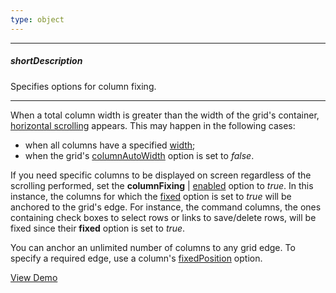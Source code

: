 ```yaml
---
type: object
---
```

---
##### shortDescription
Specifies options for column fixing.

---
When a total column width is greater than the width of the grid's container, [horizontal scrolling](/concepts/10%20UI%20Widgets/70%20Data%20Grid/015%20Data%20Navigation/30%20Scrolling/030%20Horizontal%20Scrolling.md '/Documentation/Guide/UI_Widgets/Data_Grid/Data_Navigation/#Scrolling/Horizontal_Scrolling') appears. This may happen in the following cases:

- when all columns have a specified [width](/api-reference/10%20UI%20Widgets/dxDataGrid/1%20Configuration/columns/width.md '/Documentation/ApiReference/UI_Widgets/dxDataGrid/Configuration/columns/#width');
- when the grid's [columnAutoWidth](/api-reference/10%20UI%20Widgets/dxDataGrid/1%20Configuration/columnAutoWidth.md '/Documentation/ApiReference/UI_Widgets/dxDataGrid/Configuration/#columnAutoWidth') option is set to *false*.

If you need specific columns to be displayed on screen regardless of the scrolling performed, set the **columnFixing** | [enabled](/api-reference/10%20UI%20Widgets/dxDataGrid/1%20Configuration/columnFixing/enabled.md '/Documentation/ApiReference/UI_Widgets/dxDataGrid/Configuration/columnFixing/#enabled') option to *true*. In this instance, the columns for which the [fixed](/api-reference/10%20UI%20Widgets/dxDataGrid/1%20Configuration/columns/fixed.md '/Documentation/ApiReference/UI_Widgets/dxDataGrid/Configuration/columns/#fixed') option is set to *true* will be anchored to the grid's edge. For instance, the command columns, the ones containing check boxes to select rows or links to save/delete rows, will be fixed since their **fixed** option is set to *true*. 

You can anchor an unlimited number of columns to any grid edge. To specify a required edge, use a column's [fixedPosition](/api-reference/10%20UI%20Widgets/dxDataGrid/1%20Configuration/columns/fixedPosition.md '/Documentation/ApiReference/UI_Widgets/dxDataGrid/Configuration/columns/#fixedPosition') option.

<a href="http://js.devexpress.com/Demos/WidgetsGallery/#demo/datagridgridcolumnscolumncustomization" class="button orange small fix-width-155" style="margin-right: 20px;" target="_blank">View Demo</a>